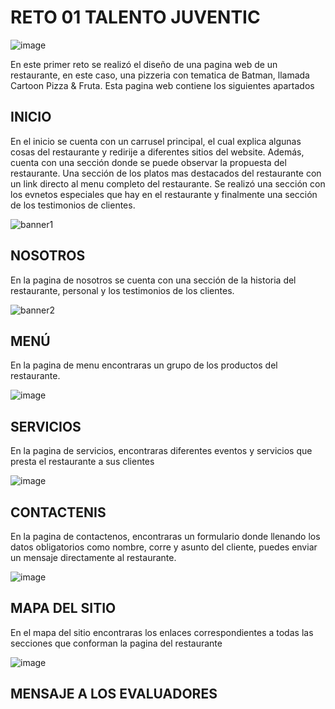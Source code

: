 # RETO 01 TALENTO JUVENTIC

![image](https://user-images.githubusercontent.com/88408551/133530498-3952db49-ab21-427c-b689-d806dfd41f5f.png)

En este primer reto se realizó el diseño de una pagina web de un restaurante, en este caso, una pizzeria con tematica de Batman, llamada Cartoon Pizza & Fruta. Esta pagina web contiene los siguientes apartados

## INICIO

En el inicio se cuenta con un carrusel principal, el cual explica algunas cosas del restaurante y redirije a diferentes sitios del website. Además, cuenta con una sección donde se puede observar la propuesta del restaurante. Una sección de los platos mas destacados del restaurante con un link directo al menu completo del restaurante. Se realizó una sección con los evnetos especiales que hay en el restaurante y finalmente una sección de los testimonios de clientes.

![banner1](https://user-images.githubusercontent.com/88408551/133532430-00b1b6cc-d358-4361-a342-d0c565826629.png)

## NOSOTROS

En la pagina de nosotros se cuenta con una sección de la historia del restaurante, personal y los testimonios de los clientes.

![banner2](https://user-images.githubusercontent.com/88408551/133532734-62ef55c3-d408-461f-aad5-ff6f998aa00b.png)

## MENÚ

En la pagina de menu encontraras un grupo de los productos del restaurante.

![image](https://user-images.githubusercontent.com/88408551/133532823-c6d63072-c1e4-471d-899c-5e0123d6dfbd.png)

## SERVICIOS

En la pagina de servicios, encontraras diferentes eventos y servicios que presta el restaurante a sus clientes

![image](https://user-images.githubusercontent.com/88408551/133532861-ce1e2ff4-9467-45fc-90c7-fd6aed6a9289.png)

## CONTACTENIS

En la pagina de contactenos, encontraras un formulario donde llenando los datos obligatorios como nombre, corre y asunto del cliente, puedes enviar un mensaje directamente al restaurante.

![image](https://user-images.githubusercontent.com/88408551/133532943-5a02e63c-1cbd-4dec-8956-ef04147042ca.png)

## MAPA DEL SITIO

En el mapa del sitio encontraras los enlaces correspondientes a todas las secciones que conforman la pagina del restaurante

![image](https://user-images.githubusercontent.com/88408551/133533045-a296101c-dad2-4803-bab0-ca2b314b6b9f.png)

## MENSAJE A LOS EVALUADORES

